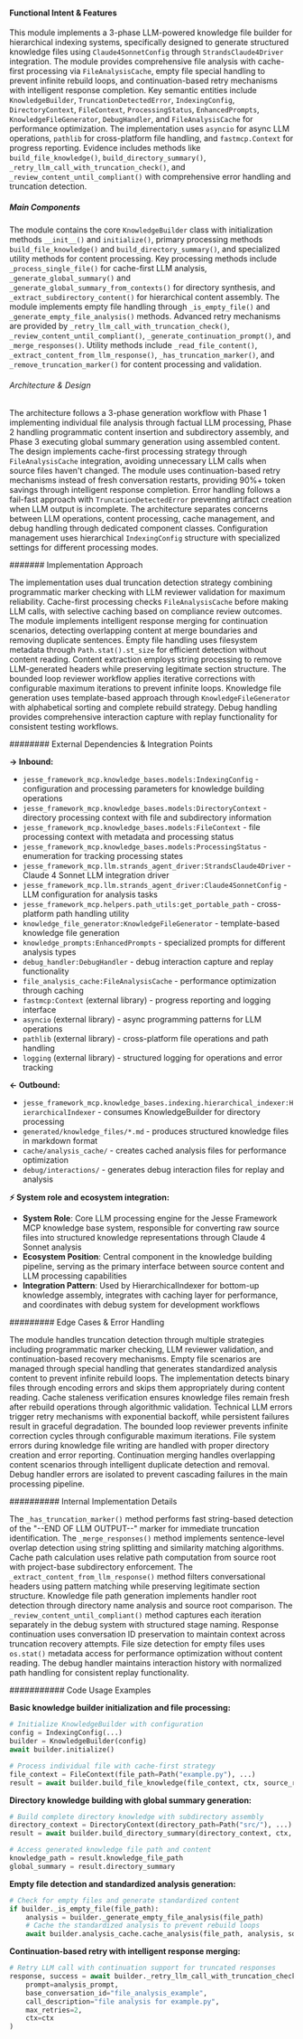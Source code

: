<!-- CACHE_METADATA_START -->
<!-- Source File: {PROJECT_ROOT}/jesse-framework-mcp/jesse_framework_mcp/knowledge_bases/indexing/knowledge_builder.py -->
<!-- Cached On: 2025-07-07T10:31:08.912802 -->
<!-- Source Modified: 2025-07-07T10:24:40.341219 -->
<!-- Cache Version: 1.0 -->
<!-- CACHE_METADATA_END -->

#### Functional Intent & Features

This module implements a 3-phase LLM-powered knowledge file builder for hierarchical indexing systems, specifically designed to generate structured knowledge files using `Claude4SonnetConfig` through `StrandsClaude4Driver` integration. The module provides comprehensive file analysis with cache-first processing via `FileAnalysisCache`, empty file special handling to prevent infinite rebuild loops, and continuation-based retry mechanisms with intelligent response completion. Key semantic entities include `KnowledgeBuilder`, `TruncationDetectedError`, `IndexingConfig`, `DirectoryContext`, `FileContext`, `ProcessingStatus`, `EnhancedPrompts`, `KnowledgeFileGenerator`, `DebugHandler`, and `FileAnalysisCache` for performance optimization. The implementation uses `asyncio` for async LLM operations, `pathlib` for cross-platform file handling, and `fastmcp.Context` for progress reporting. Evidence includes methods like `build_file_knowledge()`, `build_directory_summary()`, `_retry_llm_call_with_truncation_check()`, and `_review_content_until_compliant()` with comprehensive error handling and truncation detection.

##### Main Components

The module contains the core `KnowledgeBuilder` class with initialization methods `__init__()` and `initialize()`, primary processing methods `build_file_knowledge()` and `build_directory_summary()`, and specialized utility methods for content processing. Key processing methods include `_process_single_file()` for cache-first LLM analysis, `_generate_global_summary()` and `_generate_global_summary_from_contexts()` for directory synthesis, and `_extract_subdirectory_content()` for hierarchical content assembly. The module implements empty file handling through `_is_empty_file()` and `_generate_empty_file_analysis()` methods. Advanced retry mechanisms are provided by `_retry_llm_call_with_truncation_check()`, `_review_content_until_compliant()`, `_generate_continuation_prompt()`, and `_merge_responses()`. Utility methods include `_read_file_content()`, `_extract_content_from_llm_response()`, `_has_truncation_marker()`, and `_remove_truncation_marker()` for content processing and validation.

###### Architecture & Design

The architecture follows a 3-phase generation workflow with Phase 1 implementing individual file analysis through factual LLM processing, Phase 2 handling programmatic content insertion and subdirectory assembly, and Phase 3 executing global summary generation using assembled content. The design implements cache-first processing strategy through `FileAnalysisCache` integration, avoiding unnecessary LLM calls when source files haven't changed. The module uses continuation-based retry mechanisms instead of fresh conversation restarts, providing 90%+ token savings through intelligent response completion. Error handling follows a fail-fast approach with `TruncationDetectedError` preventing artifact creation when LLM output is incomplete. The architecture separates concerns between LLM operations, content processing, cache management, and debug handling through dedicated component classes. Configuration management uses hierarchical `IndexingConfig` structure with specialized settings for different processing modes.

####### Implementation Approach

The implementation uses dual truncation detection strategy combining programmatic marker checking with LLM reviewer validation for maximum reliability. Cache-first processing checks `FileAnalysisCache` before making LLM calls, with selective caching based on compliance review outcomes. The module implements intelligent response merging for continuation scenarios, detecting overlapping content at merge boundaries and removing duplicate sentences. Empty file handling uses filesystem metadata through `Path.stat().st_size` for efficient detection without content reading. Content extraction employs string processing to remove LLM-generated headers while preserving legitimate section structure. The bounded loop reviewer workflow applies iterative corrections with configurable maximum iterations to prevent infinite loops. Knowledge file generation uses template-based approach through `KnowledgeFileGenerator` with alphabetical sorting and complete rebuild strategy. Debug handling provides comprehensive interaction capture with replay functionality for consistent testing workflows.

######## External Dependencies & Integration Points

**→ Inbound:**
- `jesse_framework_mcp.knowledge_bases.models:IndexingConfig` - configuration and processing parameters for knowledge building operations
- `jesse_framework_mcp.knowledge_bases.models:DirectoryContext` - directory processing context with file and subdirectory information
- `jesse_framework_mcp.knowledge_bases.models:FileContext` - file processing context with metadata and processing status
- `jesse_framework_mcp.knowledge_bases.models:ProcessingStatus` - enumeration for tracking processing states
- `jesse_framework_mcp.llm.strands_agent_driver:StrandsClaude4Driver` - Claude 4 Sonnet LLM integration driver
- `jesse_framework_mcp.llm.strands_agent_driver:Claude4SonnetConfig` - LLM configuration for analysis tasks
- `jesse_framework_mcp.helpers.path_utils:get_portable_path` - cross-platform path handling utility
- `knowledge_file_generator:KnowledgeFileGenerator` - template-based knowledge file generation
- `knowledge_prompts:EnhancedPrompts` - specialized prompts for different analysis types
- `debug_handler:DebugHandler` - debug interaction capture and replay functionality
- `file_analysis_cache:FileAnalysisCache` - performance optimization through caching
- `fastmcp:Context` (external library) - progress reporting and logging interface
- `asyncio` (external library) - async programming patterns for LLM operations
- `pathlib` (external library) - cross-platform file operations and path handling
- `logging` (external library) - structured logging for operations and error tracking

**← Outbound:**
- `jesse_framework_mcp.knowledge_bases.indexing.hierarchical_indexer:HierarchicalIndexer` - consumes KnowledgeBuilder for directory processing
- `generated/knowledge_files/*.md` - produces structured knowledge files in markdown format
- `cache/analysis_cache/` - creates cached analysis files for performance optimization
- `debug/interactions/` - generates debug interaction files for replay and analysis

**⚡ System role and ecosystem integration:**
- **System Role**: Core LLM processing engine for the Jesse Framework MCP knowledge base system, responsible for converting raw source files into structured knowledge representations through Claude 4 Sonnet analysis
- **Ecosystem Position**: Central component in the knowledge building pipeline, serving as the primary interface between source content and LLM processing capabilities
- **Integration Pattern**: Used by HierarchicalIndexer for bottom-up knowledge assembly, integrates with caching layer for performance, and coordinates with debug system for development workflows

######### Edge Cases & Error Handling

The module handles truncation detection through multiple strategies including programmatic marker checking, LLM reviewer validation, and continuation-based recovery mechanisms. Empty file scenarios are managed through special handling that generates standardized analysis content to prevent infinite rebuild loops. The implementation detects binary files through encoding errors and skips them appropriately during content reading. Cache staleness verification ensures knowledge files remain fresh after rebuild operations through algorithmic validation. Technical LLM errors trigger retry mechanisms with exponential backoff, while persistent failures result in graceful degradation. The bounded loop reviewer prevents infinite correction cycles through configurable maximum iterations. File system errors during knowledge file writing are handled with proper directory creation and error reporting. Continuation merging handles overlapping content scenarios through intelligent duplicate detection and removal. Debug handler errors are isolated to prevent cascading failures in the main processing pipeline.

########## Internal Implementation Details

The `_has_truncation_marker()` method performs fast string-based detection of the "--END OF LLM OUTPUT--" marker for immediate truncation identification. The `_merge_responses()` method implements sentence-level overlap detection using string splitting and similarity matching algorithms. Cache path calculation uses relative path computation from source root with project-base subdirectory enforcement. The `_extract_content_from_llm_response()` method filters conversational headers using pattern matching while preserving legitimate section structure. Knowledge file path generation implements handler root detection through directory name analysis and source root comparison. The `_review_content_until_compliant()` method captures each iteration separately in the debug system with structured stage naming. Response continuation uses conversation ID preservation to maintain context across truncation recovery attempts. File size detection for empty files uses `os.stat()` metadata access for performance optimization without content reading. The debug handler maintains interaction history with normalized path handling for consistent replay functionality.

########### Code Usage Examples

**Basic knowledge builder initialization and file processing:**
```python
# Initialize KnowledgeBuilder with configuration
config = IndexingConfig(...)
builder = KnowledgeBuilder(config)
await builder.initialize()

# Process individual file with cache-first strategy
file_context = FileContext(file_path=Path("example.py"), ...)
result = await builder.build_file_knowledge(file_context, ctx, source_root)
```

**Directory knowledge building with global summary generation:**
```python
# Build complete directory knowledge with subdirectory assembly
directory_context = DirectoryContext(directory_path=Path("src/"), ...)
result = await builder.build_directory_summary(directory_context, ctx, source_root)

# Access generated knowledge file path and content
knowledge_path = result.knowledge_file_path
global_summary = result.directory_summary
```

**Empty file detection and standardized analysis generation:**
```python
# Check for empty files and generate standardized content
if builder._is_empty_file(file_path):
    analysis = builder._generate_empty_file_analysis(file_path)
    # Cache the standardized analysis to prevent rebuild loops
    await builder.analysis_cache.cache_analysis(file_path, analysis, source_root)
```

**Continuation-based retry with intelligent response merging:**
```python
# Retry LLM call with continuation support for truncated responses
response, success = await builder._retry_llm_call_with_truncation_check(
    prompt=analysis_prompt,
    base_conversation_id="file_analysis_example",
    call_description="file analysis for example.py",
    max_retries=2,
    ctx=ctx
)
```